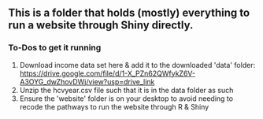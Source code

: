 ## This is a folder that holds (mostly) everything to run a website through Shiny directly.

### To-Dos to get it running
1. Download income data set here & add it to the downloaded 'data' folder: https://drive.google.com/file/d/1-X_PZn62QWfykZ6V-A3OYG_dwZhovDWj/view?usp=drive_link
2. Unzip the hcvyear.csv file such that it is in the data folder as such
3. Ensure the 'website' folder is on your desktop to avoid needing to recode the pathways to run the website through R & Shiny
